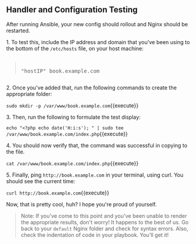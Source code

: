 ## Handler and Configuration Testing

After running Ansible, your new config should rollout and Nginx should be restarted.

1\. To test this, include the IP address and domain that you’ve been using to the bottom of the `/etc/hosts` file, on your host machine:

<pre class="file" data-filename="/etc/hosts"><blockquote>
"hostIP" book.example.com
</blockquote></pre>


2\. Once you've added that, run the following commands to create the appropriate folder:

`sudo mkdir -p /var/www/book.example.com`{{execute}}

3\. Then, run the following to formulate the test display:

`echo "<?php echo date('H:i:s'); " | sudo tee /var/www/book.example.com/index.php`{{execute}}

4\. You should now verify that, the command was successful in copying to the file.

`cat /var/www/book.example.com/index.php`{{execute}}

5\. Finally, ping `http://book.example.com` in your terminal, using curl. You should see the current time:

`curl http://book.example.com`{{execute}}

Now, that is pretty cool, huh? I hope you're proud of yourself.

>Note: If you've come to this point and you've been unable to render the appropriate results, don't worry! It happens to the best of us. Go back to your `default` Nginx folder and check for syntax errors. Also, check the indentation of code in your playbook. You'll get it!
